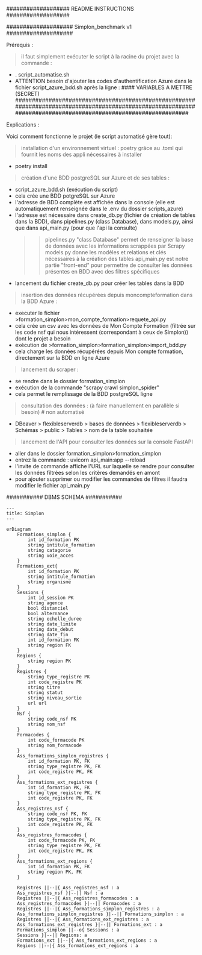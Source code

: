 ###################
README INSTRUCTIONS
###################

####################
Simplon_benchmark v1
####################

Prérequis : 

> il faut simplement exécuter le script à la racine du projet avec la commande : 
- . script_automatise.sh
- ATTENTION besoin d'ajouter les codes d'authentification Azure dans le fichier script_azure_bdd.sh après la ligne : #### VARIABLES A METTRE (SECRET)
################################################################################################################################################################

Explications : 

Voici comment fonctionne le projet (le script automatisé gère tout): 

> installation d'un environnement virtuel : poetry grâce au .toml qui fournit les noms des appli nécessaires à installer
- poetry install

> création d'une BDD postgreSQL sur Azure et de ses tables :
- script_azure_bdd.sh (exécution du script)
- cela crée une BDD potgreSQL sur Azure
- l'adresse de BDD complète est affichée dans la console (elle est automatiquement renseignée dans le .env du dossier scripts_azure)
- l'adresse est nécessaire dans create_db.py (fichier de création de tables dans la BDD), dans pipelines.py (class Database), dans models.py, ainsi que dans api_main.py (pour que l'api la consulte)
    >>pipelines.py "class Database" permet de renseigner la base de données avec les informations scrappées par Scrapy
    >>models.py donne les modèles et relations et clés nécessaires à la création des tables 
    >>api_main.py est notre partie "front-end" pour permettre de consulter les données présentes en BDD avec des filtres spécifiques
- lancement du fichier create_db.py pour créer les tables dans la BDD

> insertion des données récupérées depuis moncompteformation dans la BDD Azure :
- executer le fichier >formation_simplon>mon_compte_formation>requete_api.py 
- cela crée un csv avec les données de Mon Compte Formation (filtrée sur les code nsf qui nous intéressent (correspondant à ceux de Simplon)) dont le projet a besoin
- exécution de >formation_simplon>formation_simplon>import_bdd.py
- cela charge les données récupérées depuis Mon compte formation, directement sur la BDD en ligne Azure

> lancement du scraper :
- se rendre dans le dossier formation_simplon
- exécution de la commande "scrapy crawl simplon_spider"
- cela permet le remplissage de la BDD postgreSQL ligne 

> consultation des données : (à faire manuellement en parallèle si besoin) # non automatisé
- DBeaver > flexibleserverdb > bases de données > flexibleserverdb > Schémas > public > Tables > nom de la table souhaitée

> lancement de l'API pour consulter les données sur la console FastAPI
- aller dans le dossier formation_simplon>formation_simplon
- entrez la commande : uvicorn api_main:app --reload
- l'invite de commande affiche l'URL sur laquelle se rendre pour consulter les données filtrées selon les critères demandés en amont
- pour ajouter supprimer ou modifier les commandes de filtres il faudra modifier le fichier api_main.py


###########
DBMS SCHEMA
###########


```mermaid
---
title: Simplon
---

erDiagram
    Formations_simplon {
        int id_formation PK
        string intitule_formation
        string catagorie
        string voie_acces
    }
    Formations_ext{
        int id_formation PK
        string intitule_formation
        string organisme
    }
    Sessions {
        int id_session PK
        string agence
        bool distanciel
        bool alternance
        string echelle_duree
        string date_limite
        string date_debut
        string date_fin
        int id_formation FK
        string region FK
    }
    Regions {
        string region PK
    }
    Registres {
        string type_registre PK
        int code_registre PK
        string titre
        string statut
        string niveau_sortie
        url url
    }
    Nsf {
        string code_nsf PK
        string nom_nsf
    }
    Formacodes {
        int code_formacode PK
        string nom_formacode
    }
    Ass_formations_simplon_registres {
        int id_formation PK, FK
        string type_registre PK, FK
        int code_registre PK, FK
    }
    Ass_formations_ext_registres {
        int id_formation PK, FK
        string type_registre PK, FK
        int code_registre PK, FK
    }
    Ass_registres_nsf {
        string code_nsf PK, FK
        string type_registre PK, FK
        int code_registre PK, FK
    }
    Ass_registres_formacodes {
        int code_formacode PK, FK
        string type_registre PK, FK
        int code_registre PK, FK
    }
    Ass_formations_ext_regions {
        int id_formation PK, FK
        string region PK, FK
    }

    Registres ||--|{ Ass_registres_nsf : a
    Ass_registres_nsf }|--|| Nsf : a
    Registres ||--|{ Ass_registres_formacodes : a
    Ass_registres_formacodes }|--|| Formacodes : a
    Registres ||--|{ Ass_formations_simplon_registres : a
    Ass_formations_simplon_registres }|--|| Formations_simplon : a
    Registres ||--|{ Ass_formations_ext_registres : a
    Ass_formations_ext_registres }|--|| Formations_ext : a 
    Formations_simplon ||--o{ Sessions : a    
    Sessions }|--|| Regions: a
    Formations_ext ||--|{ Ass_formations_ext_regions : a
    Regions ||--|{ Ass_formations_ext_regions : a 

```